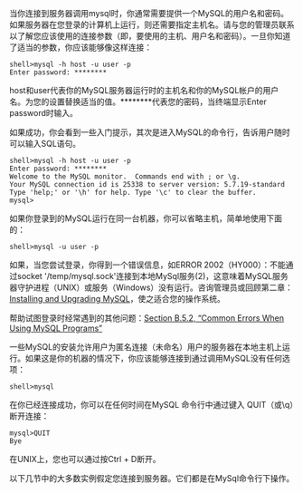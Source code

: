 当你连接到服务器调用mysql时，你通常需要提供一个MySQL的用户名和密码。如果服务器在您登录的计算机上运行，则还需要指定主机名。请与您的管理员联系以了解您应该使用的连接参数（即，要使用的主机、用户名和密码）。一旦你知道了适当的参数，你应该能够像这样连接：

```
shell>mysql -h host -u user -p
Enter password: ********
```

host和user代表你的MySQL服务器运行时的主机名和你的MySQL帐户的用户名。为您的设置替换适当的值。\*\*\*\*\*\*\*\*代表您的密码，当终端显示Enter password时输入。

如果成功，你会看到一些入门提示，其次是进入MySQL的命令行，告诉用户随时可以输入SQL语句。

```
shell>mysql -h host -u user -p
Enter password: ********
Welcome to the MySQL monitor.  Commands end with ; or \g.
Your MySQL connection id is 25338 to server version: 5.7.19-standard
Type 'help;' or '\h' for help. Type '\c' to clear the buffer.
mysql>
```

如果你登录到的MySQL运行在同一台机器，你可以省略主机，简单地使用下面的：

```
shell>mysql -u user -p
```

如果，当您尝试登录，你得到一个错误信息，如ERROR 2002（HY000）：不能通过socket '/temp/mysql.sock'连接到本地MySql服务\(2\)，这意味着MySQL服务器守护进程（UNIX）或服务（Windows）没有运行。咨询管理员或回顾第二章：[Installing and Upgrading MySQL](https://dev.mysql.com/doc/refman/5.7/en/installing.html)，使之适合您的操作系统。

帮助试图登录时经常遇到的其他问题：[Section B.5.2, “Common Errors When Using MySQL Programs”](https://dev.mysql.com/doc/refman/5.7/en/common-errors.html)

一些MySQL的安装允许用户为匿名连接（未命名）用户的服务器在本地主机上运行。如果这是你的机器的情况下，你应该能够连接到通过调用MySQL没有任何选项：

```
shell>mysql
```

在你已经连接成功，你可以在任何时间在MySQL 命令行中通过键入 QUIT（或\q）断开连接：

```
mysql>QUIT
Bye
```

在UNIX上，您也可以通过按Ctrl + D断开。

以下几节中的大多数实例假定您连接到服务器。它们都是在MySql命令行下操作。


